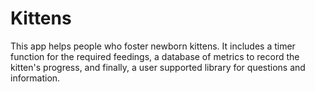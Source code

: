 # Kittens
This app helps people who foster newborn kittens. It includes a timer function for the
required feedings, a database of metrics to record
the kitten's progress, and finally, a user supported library for questions and information.